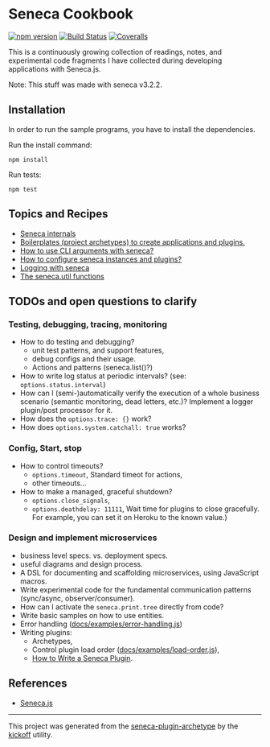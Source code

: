 Seneca Cookbook
===============

[![npm version][npm-badge]][npm-url]
[![Build Status][travis-badge]][travis-url]
[![Coveralls][BadgeCoveralls]][Coveralls]

This is a continuously growing collection of readings, notes, and experimental code fragments
I have collected during developing applications with Seneca.js.

Note: This stuff was made with seneca v3.2.2.

## Installation

In order to run the sample programs, you have to install the dependencies.

Run the install command:

    npm install

Run tests:

    npm test

## Topics and Recipes

- [Seneca internals](lib/seneca_internals/README.md)
- [Boilerplates (project archetypes) to create applications and plugins.](lib/archetypes/README.md)
- [How to use CLI arguments with seneca?](lib/cli-arguments/README.md)
- [How to configure seneca instances and plugins?](lib/seneca.options/README.md)
- [Logging with seneca](lib/logging/README.md)
- [The seneca.util functions](lib/seneca.util/README.md)


## TODOs and open questions to clarify

### Testing, debugging, tracing, monitoring
- How to do testing and debugging?
    - unit test patterns, and support features,
    - debug configs and their usage.
    - Actions and patterns (seneca.list()?)
- How to write log status at periodic intervals? (see: `options.status.interval`)
- How can I (semi-)automatically verify the execution of a whole business scenario (semantic monitoring, dead letters, etc.)?
  Implement a logger plugin/post processor for it.
- How does the `options.trace: {}` work?
- How does `options.system.catchall: true` works? 

### Config, Start, stop
- How to control timeouts?
    - `options.timeout`, Standard timeot for actions,
    - other timeouts...
- How to make a managed, graceful shutdown?
    - `options.close_signals`, 
    - `options.deathdelay: 11111`, Wait time for plugins to close gracefully.
   For example, you can set it on Heroku to the known value.)

### Design and implement microservices
- business level specs. vs. deployment specs.
- useful diagrams and design process.
- A DSL for documenting and scaffolding microservices, using JavaScript macros.
- Write experimental code for the fundamental communication patterns (sync/async, observer/consumer).
- How can I activate the `seneca.print.tree` directly from code?
- Write basic samples on how to use entities.
- Error handling ([docs/examples/error-handling.js](lib/seneca_internals/docs/examples/error-handling.js))
- Writing plugins:
    - Archetypes,
    - Control plugin load order ([docs/examples/load-order.js](seneca_internals/docs/examples/load-order.js)),
    - [How to Write a Seneca Plugin](http://senecajs.org/docs/tutorials/how-to-write-a-plugin.html).

## References

- [Seneca.js](http://senecajs.org/)

---

This project was generated from the [seneca-plugin-archetype](https://github.com/tombenke/seneca-plugin-archetype)
by the [kickoff](https://github.com/tombenke/kickoff) utility.

[npm-badge]: https://badge.fury.io/js/seneca-cookbook.svg
[npm-url]: https://badge.fury.io/js/seneca-cookbook
[travis-badge]: https://api.travis-ci.org/tombenke/seneca-cookbook.svg
[travis-url]: https://travis-ci.org/tombenke/seneca-cookbook
[Coveralls]: https://coveralls.io/github/tombenke/?branch=master
[BadgeCoveralls]: https://coveralls.io/repos/github/tombenke//badge.svg?branch=master


